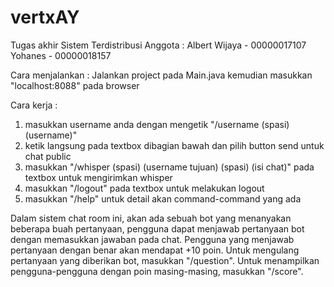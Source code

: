 # vertxAY
Tugas akhir Sistem Terdistribusi
Anggota : 
Albert Wijaya - 00000017107
Yohanes - 00000018157

Cara menjalankan :
Jalankan project pada Main.java kemudian masukkan "localhost:8088" pada browser

Cara kerja : 
1. masukkan username anda dengan mengetik "/username (spasi) (username)"
2. ketik langsung pada textbox dibagian bawah dan pilih button send untuk chat public
3. masukkan "/whisper (spasi) (username tujuan) (spasi) (isi chat)" pada textbox untuk mengirimkan whisper
4. masukkan "/logout" pada textbox untuk melakukan logout
5. masukkan "/help" untuk detail akan command-command yang ada

Dalam sistem chat room ini, akan ada sebuah bot yang menanyakan beberapa buah pertanyaan, pengguna dapat menjawab pertanyaan bot dengan memasukkan jawaban pada chat. Pengguna yang menjawab pertanyaan dengan benar akan mendapat +10 poin. Untuk mengulang pertanyaan yang diberikan bot, masukkan "/question". Untuk menampilkan pengguna-pengguna dengan poin masing-masing, masukkan "/score".
